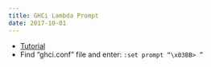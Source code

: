 ```yaml
---
title: GHCi Lambda Prompt
date: 2017-10-01
---
```


- [Tutorial](http://www.asiteaboutnothing.net/c_haskell.html)
- Find “ghci.conf” file and enter: `:set prompt “\x03BB> ”`

